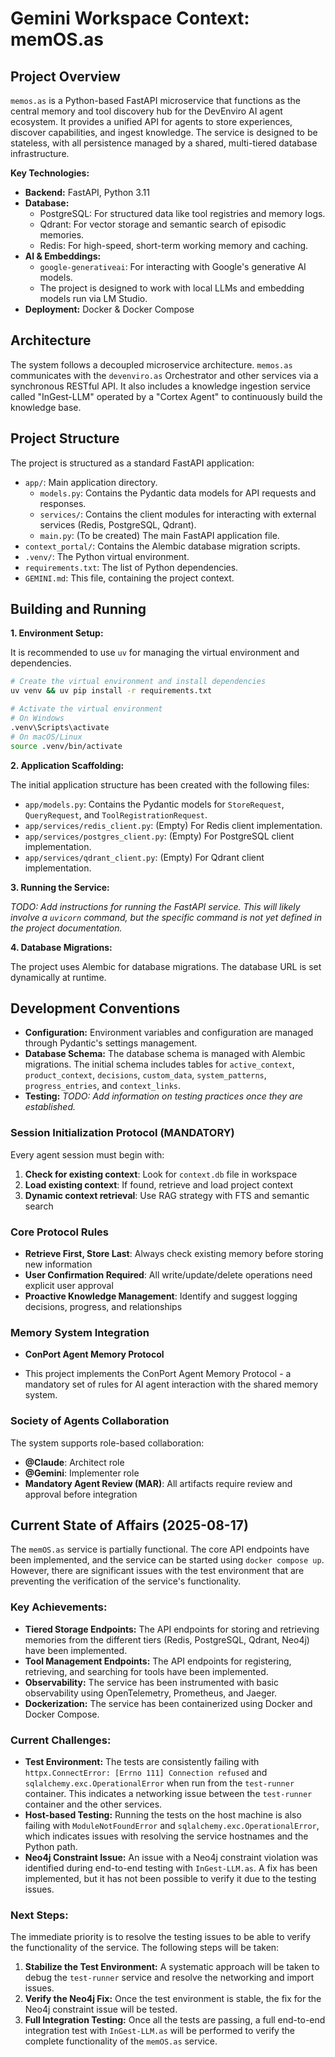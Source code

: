 # Gemini Workspace Context: memOS.as

## Project Overview

`memos.as` is a Python-based FastAPI microservice that functions as the central memory and tool discovery hub for the DevEnviro AI agent ecosystem. It provides a unified API for agents to store experiences, discover capabilities, and ingest knowledge. The service is designed to be stateless, with all persistence managed by a shared, multi-tiered database infrastructure.

**Key Technologies:**

*   **Backend:** FastAPI, Python 3.11
*   **Database:**
    *   PostgreSQL: For structured data like tool registries and memory logs.
    *   Qdrant: For vector storage and semantic search of episodic memories.
    *   Redis: For high-speed, short-term working memory and caching.
*   **AI & Embeddings:**
    *   `google-generativeai`: For interacting with Google's generative AI models.
    *   The project is designed to work with local LLMs and embedding models run via LM Studio.
*   **Deployment:** Docker & Docker Compose

## Architecture

The system follows a decoupled microservice architecture. `memos.as` communicates with the `devenviro.as` Orchestrator and other services via a synchronous RESTful API. It also includes a knowledge ingestion service called "InGest-LLM" operated by a "Cortex Agent" to continuously build the knowledge base.

## Project Structure

The project is structured as a standard FastAPI application:

*   `app/`: Main application directory.
    *   `models.py`: Contains the Pydantic data models for API requests and responses.
    *   `services/`: Contains the client modules for interacting with external services (Redis, PostgreSQL, Qdrant).
    *   `main.py`: (To be created) The main FastAPI application file.
*   `context_portal/`: Contains the Alembic database migration scripts.
*   `.venv/`: The Python virtual environment.
*   `requirements.txt`: The list of Python dependencies.
*   `GEMINI.md`: This file, containing the project context.

## Building and Running

**1. Environment Setup:**

It is recommended to use `uv` for managing the virtual environment and dependencies.

```bash
# Create the virtual environment and install dependencies
uv venv && uv pip install -r requirements.txt

# Activate the virtual environment
# On Windows
.venv\Scripts\activate
# On macOS/Linux
source .venv/bin/activate
```

**2. Application Scaffolding:**

The initial application structure has been created with the following files:
*   `app/models.py`: Contains the Pydantic models for `StoreRequest`, `QueryRequest`, and `ToolRegistrationRequest`.
*   `app/services/redis_client.py`: (Empty) For Redis client implementation.
*   `app/services/postgres_client.py`: (Empty) For PostgreSQL client implementation.
*   `app/services/qdrant_client.py`: (Empty) For Qdrant client implementation.

**3. Running the Service:**

*TODO: Add instructions for running the FastAPI service. This will likely involve a `uvicorn` command, but the specific command is not yet defined in the project documentation.*

**4. Database Migrations:**

The project uses Alembic for database migrations. The database URL is set dynamically at runtime.

## Development Conventions

*   **Configuration:** Environment variables and configuration are managed through Pydantic's settings management.
*   **Database Schema:** The database schema is managed with Alembic migrations. The initial schema includes tables for `active_context`, `product_context`, `decisions`, `custom_data`, `system_patterns`, `progress_entries`, and `context_links`.
*   **Testing:** *TODO: Add information on testing practices once they are established.*

### Session Initialization Protocol (MANDATORY)
Every agent session must begin with:
1. **Check for existing context**: Look for `context.db` file in workspace
2. **Load existing context**: If found, retrieve and load project context
3. **Dynamic context retrieval**: Use RAG strategy with FTS and semantic search

### Core Protocol Rules
- **Retrieve First, Store Last**: Always check existing memory before storing new information
- **User Confirmation Required**: All write/update/delete operations need explicit user approval
- **Proactive Knowledge Management**: Identify and suggest logging decisions, progress, and relationships

### Memory System Integration

-  **ConPort Agent Memory Protocol**

- This project implements the ConPort Agent Memory Protocol - a mandatory set of rules for AI agent interaction with the shared memory system.

### Society of Agents Collaboration
The system supports role-based collaboration:
- **@Claude**: Architect role
- **@Gemini**: Implementer role
- **Mandatory Agent Review (MAR)**: All artifacts require review and approval before integration

## Current State of Affairs (2025-08-17)

The `memOS.as` service is partially functional. The core API endpoints have been implemented, and the service can be started using `docker compose up`. However, there are significant issues with the test environment that are preventing the verification of the service's functionality.

### Key Achievements:
*   **Tiered Storage Endpoints:** The API endpoints for storing and retrieving memories from the different tiers (Redis, PostgreSQL, Qdrant, Neo4j) have been implemented.
*   **Tool Management Endpoints:** The API endpoints for registering, retrieving, and searching for tools have been implemented.
*   **Observability:** The service has been instrumented with basic observability using OpenTelemetry, Prometheus, and Jaeger.
*   **Dockerization:** The service has been containerized using Docker and Docker Compose.

### Current Challenges:
*   **Test Environment:** The tests are consistently failing with `httpx.ConnectError: [Errno 111] Connection refused` and `sqlalchemy.exc.OperationalError` when run from the `test-runner` container. This indicates a networking issue between the `test-runner` container and the other services.
*   **Host-based Testing:** Running the tests on the host machine is also failing with `ModuleNotFoundError` and `sqlalchemy.exc.OperationalError`, which indicates issues with resolving the service hostnames and the Python path.
*   **Neo4j Constraint Issue:** An issue with a Neo4j constraint violation was identified during end-to-end testing with `InGest-LLM.as`. A fix has been implemented, but it has not been possible to verify it due to the testing issues.

### Next Steps:
The immediate priority is to resolve the testing issues to be able to verify the functionality of the service. The following steps will be taken:
1.  **Stabilize the Test Environment:** A systematic approach will be taken to debug the `test-runner` service and resolve the networking and import issues.
2.  **Verify the Neo4j Fix:** Once the test environment is stable, the fix for the Neo4j constraint issue will be tested.
3.  **Full Integration Testing:** Once all the tests are passing, a full end-to-end integration test with `InGest-LLM.as` will be performed to verify the complete functionality of the `memOS.as` service.
